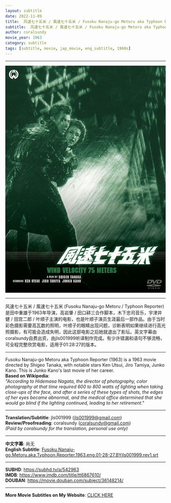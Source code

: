 ```yaml
---
layout: subtitle
date: 2022-11-09
title:  风速七十五米 / 風速七十五米 / Fusoku Nanaju-go Metoru aka Typhoon Reporter 1963 Subtitle (English)
subtitle:  风速七十五米 / 風速七十五米 / Fusoku Nanaju-go Metoru aka Typhoon Reporter 1963 Subtitle (English)
author: coralsundy
movie_year: 1963
category: subtitle
tags: [subtitle, movie, jap_movie, eng_subtitle, 1960s]
---
```


------

<img src="../assets/tt6867610.jpg" alt="tt6867610_cover_art" />

------

风速七十五米 / 風速七十五米 (Fusoku Nanaju-go Metoru / Typhoon Reporter) 是田中重雄于1963年导演，高岩肇 / 田口耕三合作脚本，木下忠司音乐，宇津井健 / 田宫二郎 / 叶顺子主演的电影，也是叶顺子演员生涯最后一部作品。由于当时彩色摄影需要高瓦数的照明，叶顺子的眼睛出现问题，诊断表明如果继续进行高光照摄影，有可能会造成失明，因此这部电影之后她就退出了影坛。英文字幕由coralsundy自费出资，由jls001999听译制作完成。有少许错漏和语句不够流畅，可全程完整欣赏电影，适用于01:28:27的版本。

------

Fusoku Nanaju-go Metoru aka Typhoon Reporter (1963) is a 1963 movie directed by Shigeo Tanaka, with notable stars Ken Utsui, Jiro Tamiya, Junko Kano. This is Junko Kano's last movie of her career.
<br>
**Based on Wikipedia**:
<br>
*"According to Hidemasa Nagata, the director of photography, color photography at that time required 600 to 800 watts of lighting when taking close-ups of the face, and after a series of these types of shots, the edges of her eyes became abnormal, and the medical office determined that she would go blind if the lighting continued, leading to her retirement."*

------

**Translation/Subtitle**: jls001999 (jls001999@gmail.com)<br>
**Review/Proofreading**: coralsundy (coralsundy@gmail.com)<br>
*(Paid by coralsundy for the translation, personal use only)*

------

**中文字幕**: 尚无<br>
**English Subtitle**: [Fusoku.Nanaju-go.Metoru.aka.Typhoon.Reporter.1963.eng.01-28-27.BYjls001999.rev1.srt](../subtitles/Fusoku.Nanaju-go.Metoru.aka.Typhoon.Reporter.1963.eng.01-28-27.BYjls001999.rev1.srt)


------

**SUBHD**: <https://subhd.tv/a/542963><br>
**IMDB**: <https://www.imdb.com/title/tt6867610/><br>
**DOUBAN**: <https://movie.douban.com/subject/36148214/>

------

**More Movie Subtitles on My Website**: <a href='{% post_url 2021-01-10-subtitles-summary-list %}'>CLICK HERE</a>


